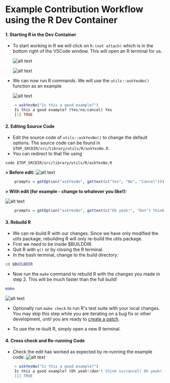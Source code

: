 # Example Contribution Workflow using the R Dev Container
#### 1. Starting R in the Dev Container
-  To start working in R we will click on `R:(not attach)` which is in the bottom right of the VSCode window. This will open an R terminal for us.
     
    ![alt text](../assets/rdev11.png)

    ![alt text](../assets/rdev12.png)

-  We can now run R commands. We will use the `utils::askYesNo()` function as an example
    
    ![alt text](../assets/rdev19.png)

```R
    > askYesNo("Is this a good example?")
    Is this a good example? (Yes/no/cancel) Yes
    [1] TRUE 
```

#### 2. Editing Source Code
- Edit the source code of `utils::askYesNo()` to change the default options. The source code can be found in `$TOP_SRCDIR/src/library/utils/R/askYesNo.R`.
- You can redirect to that file using 
``` 
code $TOP_SRCDIR/src/library/utils/R/askYesNo.R
```

**> Before edit:**
![alt text](../assets/rdev20.png)

    
```R title="askYesNo.R" linenums="20"
    prompts = getOption("askYesNo", gettext(c("Yes", "No", "Cancel"))),
```

**> With edit (for example - change to whatever you like!):**

![alt text](../assets/rdev21.png)

```R title="askYesNo.R" linenums="20"
    prompts = getOption("askYesNo", gettext(c("Oh yeah!", "Don't think so", "Cancel"))),
```

#### 3. Rebuild R
- We can re-build R with our changes. Since we have only modified the utils package, rebuilding R will only re-build the utils package.
- First we need to be inside $BUILDDIR.
- Quit R with `q()` or by closing the R terminal.
- In the bash terminal, change to the build directory:
```bash
cd $BUILDDIR
```
-  Now run the `make` command to rebuild R with the changes you made in step 2. This will be much faster than the full build!
```bash
make
```
    
![alt text](../assets/rdev22.png)

- Optionally run `make check` to run R's test suite with your local changes. You may skip this step while you are iterating on a bug fix or other development, until you are ready to [create a patch](./patch_update.md).

- To use the re-built R, simply open a new R terminal.

#### 4. Cross check and Re-running Code 
- Check the edit has worked as expected by re-running the example code:
![alt text](../assets/rdev23.png)

```R
    > askYesNo("Is this a good example?")
    Is this a good example? (Oh yeah!/don't think so/cancel) Oh yeah!
    [1] TRUE
```
